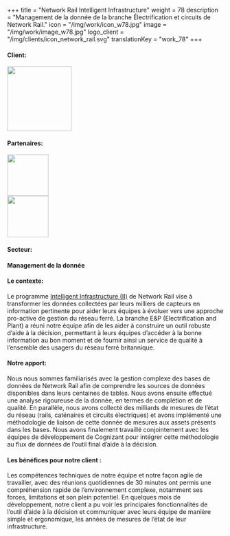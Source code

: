 +++
title = "Network Rail Intelligent Infrastructure"
weight = 78
description = "Management de la donnée de la branche Électrification et circuits de Network Rail."
icon = "/img/work/icon_w78.jpg"
image = "/img/work/image_w78.jpg"
logo_client = "/img/clients/icon_network_rail.svg"
translationKey = "work_78"
+++

<!-- Client -->
<div class="row">
	<div class="col-sm-3"><h4>Client:</h4></div>
	<div class="col-sm-3"><a href = "https://www.networkrail.co.uk/running-the-railway/intelligent-infrastructure/" target="_blank"> <img src="/img/clients/icon_network_rail.svg" width="150px"/></a></div>	
</div>	

<!-- Partner -->
<div class="row">
	<div class="col-sm-3"><h4>Partenaires:</h4></div>
	<div class="col-sm-3"><a href = "https://www.cognizant.com/us/en" target="_blank"> <img src="/img/clients/icon_cognizant.svg" width="96px"/></a></div>	
	<div class="col-sm-3"><a href = "https://www.egis-group.com/" target="_blank"> <img src="/img/clients/icon_egis.svg" width="96px"/></a></div>	
	
</div>	 
<!-- Sector -->
<div class="row">
	<div class="col-sm-3"><h4>Secteur:</h4></div>
	<div class="col-sm-3"> <h4>Management de la donnée</h4></div>
	<div class="col-sm-3"></div>
</div>	

<h4>Le contexte:</h4> 
<p>

Le programme <a href= "https://www.networkrail.co.uk/running-the-railway/intelligent-infrastructure/">Intelligent Infrastructure (II)</a> de Network Rail vise à transformer les données collectées par leurs milliers de capteurs en information pertinente pour aider leurs équipes à évoluer vers une approche pro-active de gestion du réseau ferré. La branche E&P (Electrification and Plant) a réuni notre équipe afin de les aider à construire un outil robuste d’aide à la décision, permettant à leurs équipes d’accéder à la bonne information au bon moment et de fournir ainsi un service de qualité à l’ensemble des usagers du réseau ferré britannique.

</p>

<h4>Notre apport:</h4>
<p>

Nous nous sommes familiarisés avec la gestion complexe des bases de données de Network Rail afin de comprendre les sources de données disponibles dans leurs centaines de tables. Nous avons ensuite effectué une analyse rigoureuse de la donnée, en termes de complétion et de qualité.
En parallèle, nous avons collecté des milliards de mesures de l’état du réseau (rails, caténaires et circuits électriques) et avons implémenté une méthodologie de liaison de cette donnée de mesures aux assets présents dans les bases.
Nous avons finalement travaillé conjointement avec les équipes de développement de Cognizant pour intégrer cette méthodologie au flux de données de l’outil final d’aide à la décision.


</p>

<h4>Les bénéfices pour notre client :</h4>
<p>

Les compétences techniques de notre équipe et notre façon agile de travailler, avec des réunions quotidiennes de 30 minutes ont permis une compréhension rapide de l’environnement complexe, notamment ses forces, limitations et son plein potentiel. En quelques mois de développement, notre client a pu voir les principales fonctionnalités de l’outil d’aide à la décision et communiquer avec leurs équipe de manière simple et ergonomique, les années de mesures de l’état de leur infrastructure.

</p>
